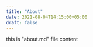 ```yaml
---
title: "About"
date: 2021-08-04T14:15:00+05:00
draft: false
---
```



this is "about.md" file content

